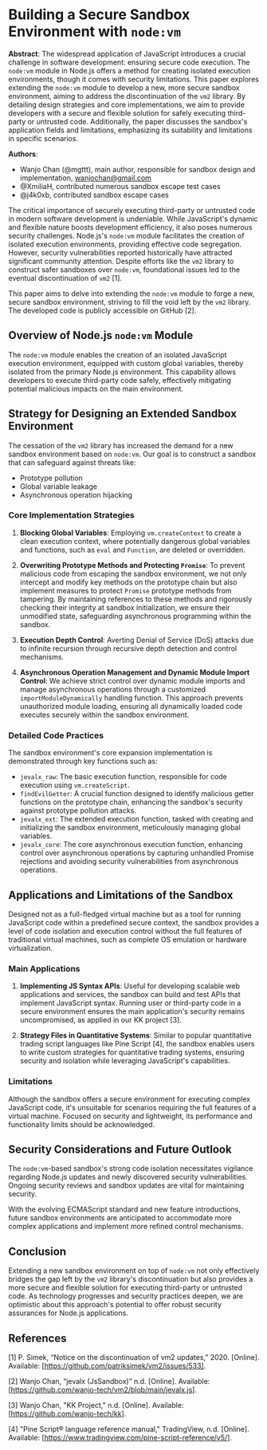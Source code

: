 # Building a Secure Sandbox Environment with `node:vm`

**Abstract**: The widespread application of JavaScript introduces a crucial challenge in software development: ensuring secure code execution. The `node:vm` module in Node.js offers a method for creating isolated execution environments, though it comes with security limitations. This paper explores extending the `node:vm` module to develop a new, more secure sandbox environment, aiming to address the discontinuation of the `vm2` library. By detailing design strategies and core implementations, we aim to provide developers with a secure and flexible solution for safely executing third-party or untrusted code. Additionally, the paper discusses the sandbox's application fields and limitations, emphasizing its suitability and limitations in specific scenarios.

**Authors**:
- Wanjo Chan (@mgttt), main author, responsible for sandbox design and implementation, wanjochan@gmail.com
- @XmiliaH, contributed numerous sandbox escape test cases
- @j4k0xb, contributed sandbox escape cases

The critical importance of securely executing third-party or untrusted code in modern software development is undeniable. While JavaScript's dynamic and flexible nature boosts development efficiency, it also poses numerous security challenges. Node.js's `node:vm` module facilitates the creation of isolated execution environments, providing effective code segregation. However, security vulnerabilities reported historically have attracted significant community attention. Despite efforts like the `vm2` library to construct safer sandboxes over `node:vm`, foundational issues led to the eventual discontinuation of `vm2` [1].

This paper aims to delve into extending the `node:vm` module to forge a new, secure sandbox environment, striving to fill the void left by the `vm2` library. The developed code is publicly accessible on GitHub [2].

## Overview of Node.js `node:vm` Module

The `node:vm` module enables the creation of an isolated JavaScript execution environment, equipped with custom global variables, thereby isolated from the primary Node.js environment. This capability allows developers to execute third-party code safely, effectively mitigating potential malicious impacts on the main environment.

## Strategy for Designing an Extended Sandbox Environment

The cessation of the `vm2` library has increased the demand for a new sandbox environment based on `node:vm`. Our goal is to construct a sandbox that can safeguard against threats like:

- Prototype pollution
- Global variable leakage
- Asynchronous operation hijacking

### Core Implementation Strategies

1. **Blocking Global Variables**: Employing `vm.createContext` to create a clean execution context, where potentially dangerous global variables and functions, such as `eval` and `Function`, are deleted or overridden.

2. **Overwriting Prototype Methods and Protecting `Promise`**: To prevent malicious code from escaping the sandbox environment, we not only intercept and modify key methods on the prototype chain but also implement measures to protect `Promise` prototype methods from tampering. By maintaining references to these methods and rigorously checking their integrity at sandbox initialization, we ensure their unmodified state, safeguarding asynchronous programming within the sandbox.

3. **Execution Depth Control**: Averting Denial of Service (DoS) attacks due to infinite recursion through recursive depth detection and control mechanisms.

4. **Asynchronous Operation Management and Dynamic Module Import Control**: We achieve strict control over dynamic module imports and manage asynchronous operations through a customized `importModuleDynamically` handling function. This approach prevents unauthorized module loading, ensuring all dynamically loaded code executes securely within the sandbox environment.

### Detailed Code Practices

The sandbox environment's core expansion implementation is demonstrated through key functions such as:

- `jevalx_raw`: The basic execution function, responsible for code execution using `vm.createScript`.
- `findEvilGetter`: A crucial function designed to identify malicious getter functions on the prototype chain, enhancing the sandbox's security against prototype pollution attacks.
- `jevalx_ext`: The extended execution function, tasked with creating and initializing the sandbox environment, meticulously managing global variables.
- `jevalx_core`: The core asynchronous execution function, enhancing control over asynchronous operations by capturing unhandled Promise rejections and avoiding security vulnerabilities from asynchronous operations.

## Applications and Limitations of the Sandbox

Designed not as a full-fledged virtual machine but as a tool for running JavaScript code within a predefined secure context, the sandbox provides a level of code isolation and execution control without the full features of traditional virtual machines, such as complete OS emulation or hardware virtualization.

### Main Applications

1. **Implementing JS Syntax APIs**: Useful for developing scalable web applications and services, the sandbox can build and test APIs that implement JavaScript syntax. Running user or third-party code in a secure environment ensures the main application's security remains uncompromised, as applied in our KK project [3].

2. **Strategy Files in Quantitative Systems**: Similar to popular quantitative trading script languages like Pine Script [4], the sandbox enables users to write custom strategies for quantitative trading systems, ensuring security and isolation while leveraging JavaScript's capabilities.

### Limitations

Although the sandbox offers a secure environment for executing complex JavaScript code, it's unsuitable for scenarios requiring the full features of a virtual machine. Focused on security and lightweight, its performance and functionality limits should be acknowledged.

## Security Considerations and Future Outlook

The `node:vm`-based sandbox's strong code isolation necessitates vigilance regarding Node.js updates and newly discovered security vulnerabilities. Ongoing security reviews and sandbox updates are vital for maintaining security.

With the evolving ECMAScript standard and new feature introductions, future sandbox environments are anticipated to accommodate more complex applications and implement more refined control mechanisms.

## Conclusion

Extending a new sandbox environment on top of `node:vm` not only effectively bridges the gap left by the `vm2` library's discontinuation but also provides a more secure and flexible solution for executing third-party or untrusted code. As technology progresses and security practices deepen, we are optimistic about this approach's potential to offer robust security assurances for Node.js applications.

## References

[1] P. Simek, “Notice on the discontinuation of vm2 updates,” 2020. [Online]. Available: [https://github.com/patriksimek/vm2/issues/533].

[2] Wanjo Chan, “jevalx (JsSandbox)” n.d. [Online]. Available: [https://github.com/wanjo-tech/vm2/blob/main/jevalx.js].

[3] Wanjo Chan, "KK Project," n.d. [Online]. Available: [https://github.com/wanjo-tech/kk].

[4] "Pine Script® language reference manual," TradingView, n.d. [Online]. Available: [https://www.tradingview.com/pine-script-reference/v5/].
